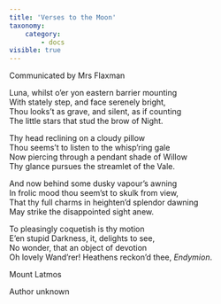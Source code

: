 ```yaml
---
title: 'Verses to the Moon'
taxonomy:
    category:
        - docs
visible: true
---
```


<div class="author">Communicated by Mrs Flaxman</div>

Luna, whilst o’er yon eastern barrier mounting  
With stately step, and face serenely bright,  
Thou looks’t as grave, and silent, as if counting  
The little stars that stud the brow of Night.  
  
Thy head reclining on a cloudy pillow  
Thou seems’t to listen to the whisp’ring gale  
Now piercing through a pendant shade of Willow  
Thy glance pursues the streamlet of the Vale.  
  
And now behind some dusky vapour’s awning  
In frolic mood thou seem’st to skulk from view,  
That thy full charms in heighten’d splendor dawning  
May strike the disappointed sight anew.  
  
To pleasingly coquetish is thy motion  
E’en stupid Darkness, it, delights to see,  
No wonder, that an object of devotion  
Oh lovely Wand’rer! Heathens reckon’d thee, *Endymion*.  
  
Mount Latmos  
  
Author unknown